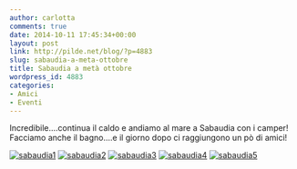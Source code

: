 ```yaml
---
author: carlotta
comments: true
date: 2014-10-11 17:45:34+00:00
layout: post
link: http://pilde.net/blog/?p=4883
slug: sabaudia-a-meta-ottobre
title: Sabaudia a metà ottobre
wordpress_id: 4883
categories:
- Amici
- Eventi
---
```


Incredibile....continua il caldo e andiamo al mare a Sabaudia con i camper! Facciamo anche il bagno....e il giorno dopo ci raggiungono un pò di amici!

[![sabaudia1](http://pilde.net/blog/wp-content/uploads/2014/12/sabaudia1.jpg)](http://pilde.net/blog/wp-content/uploads/2014/12/sabaudia1.jpg) [![sabaudia2](http://pilde.net/blog/wp-content/uploads/2014/12/sabaudia2.jpg)](http://pilde.net/blog/wp-content/uploads/2014/12/sabaudia2.jpg) [![sabaudia3](http://pilde.net/blog/wp-content/uploads/2014/12/sabaudia3.jpg)](http://pilde.net/blog/wp-content/uploads/2014/12/sabaudia3.jpg) [![sabaudia4](http://pilde.net/blog/wp-content/uploads/2014/12/sabaudia4.jpg)](http://pilde.net/blog/wp-content/uploads/2014/12/sabaudia4.jpg) [![sabaudia5](http://pilde.net/blog/wp-content/uploads/2014/12/sabaudia5.jpg)](http://pilde.net/blog/wp-content/uploads/2014/12/sabaudia5.jpg)
